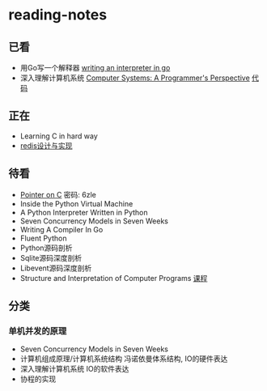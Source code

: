 # reading-notes

## 已看
- 用Go写一个解释器 [writing an interpreter in go](https://github.com/OhBonsai/reading-notes/blob/master/writing-an-interpreter-in-Go/writing-an-interpreter-in-Go.pdf)
- 深入理解计算机系统 [Computer Systems: A Programmer's Perspective](https://github.com/OhBonsai/reading-notes/blob/master/a-programmers-perspective-prentice-hall/a-programmers-perspective-prentice-hall.pdf)  [代码](http://csapp.cs.cmu.edu/public/code.html)

## 正在
- Learning C in hard way
- [redis设计与实现](https://pan.baidu.com/s/1zodfxpfsvzGiW5v7LYWCcQ)

## 待看
- [Pointer on C](https://pan.baidu.com/s/19fO3yW7XSQl4kZpEZwciqQ)  密码: 6zle
- Inside the Python Virtual Machine
- A Python Interpreter Written in Python
- Seven Concurrency Models in Seven Weeks
- Writing A Compiler In Go
- Fluent Python
- Python源码剖析
- Sqlite源码深度剖析
- Libevent源码深度剖析
- Structure and Interpretation of Computer Programs [课程](https://ocw.mit.edu/courses/electrical-engineering-and-computer-science/6-001-structure-and-interpretation-of-computer-programs-spring-2005/video-lectures/)

## 分类

### 单机并发的原理
- Seven Concurrency Models in Seven Weeks
- 计算机组成原理/计算机系统结构  冯诺依曼体系结构, IO的硬件表达
- 深入理解计算机系统 IO的软件表达
- 协程的实现
